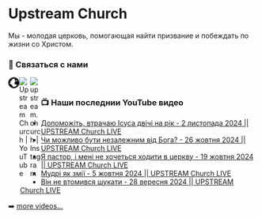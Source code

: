 # Upstream Church

Мы - молодая церковь, помогающая найти призвание и побеждать по жизни со Христом.

### 👥 Связаться с нами

[<img align="left" alt="upstream.life" width="22px" src="https://raw.githubusercontent.com/iconic/open-iconic/master/svg/globe.svg" />][website]
[<img align="left" alt="UpstreamChurch | YouTube" width="22px" src="https://cdn.jsdelivr.net/npm/simple-icons@v3/icons/youtube.svg" />][youtube]
[<img align="left" alt="upstream.church | Instagram" width="22px" src="https://cdn.jsdelivr.net/npm/simple-icons@v3/icons/instagram.svg" />][instagram]

<br />

### 📺 Наши последнии YouTube видео
<!-- YOUTUBE:START -->
- [Допоможіть, втрачаю Ісуса двічі на рік - 2 листопада 2024 || UPSTREAM Church LIVE](https://www.youtube.com/watch?v=KNC7AfBkuHM)
- [Чи можливо бути незалежним від Бога? - 26 жовтня 2024 || UPSTREAM Church LIVE](https://www.youtube.com/watch?v=DHLhLZZGpac)
- [Я пастор, і мені не хочеться ходити в церкву - 19 жовтня 2024 || UPSTREAM Church LIVE](https://www.youtube.com/watch?v=ZrNxIuAhlgg)
- [Мудрі як змії - 5 жовтня 2024 || UPSTREAM Church LIVE](https://www.youtube.com/watch?v=yrA-1bJR2t8)
- [Він не втомився шукати - 28 вересня 2024 || UPSTREAM Church LIVE](https://www.youtube.com/watch?v=ycIRjk6h8kI)
<!-- YOUTUBE:END -->

➡️ [more videos...](https://youtube.com/UpstreamChurch)

[website]: https://upstream.life/
[youtube]: https://youtube.com/UpstreamChurch
[instagram]: https://www.instagram.com/upstream.church
